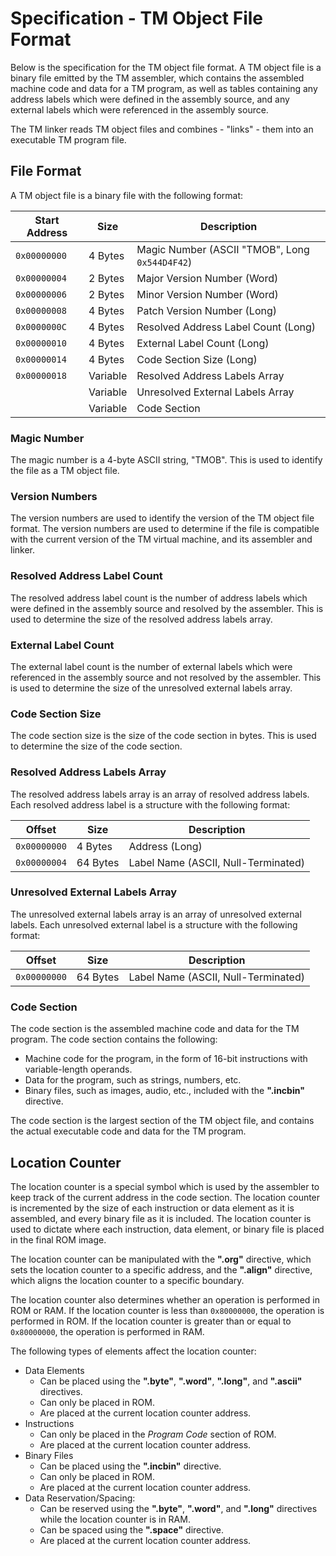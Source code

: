 # Specification - TM Object File Format

Below is the specification for the TM object file format. A TM object file is a binary file emitted
by the TM assembler, which contains the assembled machine code and data for a TM program, as well as tables
containing any address labels which were defined in the assembly source, and any external labels
which were referenced in the assembly source.

The TM linker reads TM object files and combines - "links" - them into an executable TM program file.

## File Format

A TM object file is a binary file with the following format:

| Start Address | Size        | Description                                                        |
|---------------|-------------|--------------------------------------------------------------------|
| `0x00000000`  | 4 Bytes     | Magic Number (ASCII "TMOB", Long `0x544D4F42`)                     |
| `0x00000004`  | 2 Bytes     | Major Version Number (Word)                                        |
| `0x00000006`  | 2 Bytes     | Minor Version Number (Word)                                        |
| `0x00000008`  | 4 Bytes     | Patch Version Number (Long)                                        |
| `0x0000000C`  | 4 Bytes     | Resolved Address Label Count (Long)                                |
| `0x00000010`  | 4 Bytes     | External Label Count (Long)                                        |
| `0x00000014`  | 4 Bytes     | Code Section Size (Long)                                           |
| `0x00000018`  | Variable    | Resolved Address Labels Array                                      |
|               | Variable    | Unresolved External Labels Array                                   |
|               | Variable    | Code Section                                                       |

### Magic Number

The magic number is a 4-byte ASCII string, "TMOB". This is used to identify the file as a TM object file.

### Version Numbers

The version numbers are used to identify the version of the TM object file format. The version numbers are
used to determine if the file is compatible with the current version of the TM virtual machine, and
its assembler and linker.

### Resolved Address Label Count

The resolved address label count is the number of address labels which were defined in the assembly source
and resolved by the assembler. This is used to determine the size of the resolved address labels array.

### External Label Count

The external label count is the number of external labels which were referenced in the assembly source
and not resolved by the assembler. This is used to determine the size of the unresolved external labels array.

### Code Section Size

The code section size is the size of the code section in bytes. This is used to determine the size of the code section.

### Resolved Address Labels Array

The resolved address labels array is an array of resolved address labels. Each resolved address label is a
structure with the following format:

| Offset        | Size        | Description                                                        |
|---------------|-------------|--------------------------------------------------------------------|
| `0x00000000`  | 4 Bytes     | Address (Long)                                                     |
| `0x00000004`  | 64 Bytes    | Label Name (ASCII, Null-Terminated)                                |

### Unresolved External Labels Array

The unresolved external labels array is an array of unresolved external labels. Each unresolved external label is a
structure with the following format:

| Offset        | Size        | Description                                                        |
|---------------|-------------|--------------------------------------------------------------------|
| `0x00000000`  | 64 Bytes    | Label Name (ASCII, Null-Terminated)                                |

### Code Section

The code section is the assembled machine code and data for the TM program. The code section contains the
following:

- Machine code for the program, in the form of 16-bit instructions with variable-length operands.
- Data for the program, such as strings, numbers, etc.
- Binary files, such as images, audio, etc., included with the **".incbin"** directive.

The code section is the largest section of the TM object file, and contains the actual executable code and data
for the TM program.

## Location Counter

The location counter is a special symbol which is used by the assembler to keep track of the current
address in the code section. The location counter is incremented by the size of each instruction or
data element as it is assembled, and every binary file as it is included. The location counter is used
to dictate where each instruction, data element, or binary file is placed in the final ROM image.

The location counter can be manipulated with the **".org"** directive, which sets the location counter to
a specific address, and the **".align"** directive, which aligns the location counter to a specific boundary.

The location counter also determines whether an operation is performed in ROM or RAM. If the location
counter is less than `0x80000000`, the operation is performed in ROM. If the location counter is greater
than or equal to `0x80000000`, the operation is performed in RAM.

The following types of elements affect the location counter:

- Data Elements
    - Can be placed using the **".byte"**, **".word"**, **".long"**, and **".ascii"** directives.
    - Can only be placed in ROM.
    - Are placed at the current location counter address.
- Instructions
    - Can only be placed in the *Program Code* section of ROM.
    - Are placed at the current location counter address.
- Binary Files
    - Can be placed using the **".incbin"** directive.
    - Can only be placed in ROM.
    - Are placed at the current location counter address.
- Data Reservation/Spacing:
    - Can be reserved using the **".byte"**, **".word"**, and **".long"** directives while the location counter is in RAM.
    - Can be spaced using the **".space"** directive.
    - Are placed at the current location counter address.
